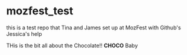 mozfest_test
============

this is a test repo that Tina and James set up at MozFest with Github's Jessica's help

THis is the bit all about the Chocolate!! **CHOCO** Baby
